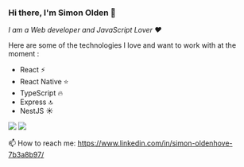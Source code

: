 ### Hi there, I'm Simon Olden 👋 

<em>I am a Web developer and JavaScript Lover ❤️</em>
  
Here are some of the technologies I love and want to work with at the moment :
- React ⚡
- React Native :star:
- TypeScript :fire: 
- Express :top:
- NestJS :sunny:
 
<img src='https://github-readme-stats.vercel.app/api?username=simsolden&hide=prs,stars&show_icons=true&theme=algolia' />
<img src='https://github-readme-stats.vercel.app/api/top-langs/?username=simsolden&theme=algolia&hide=html,css&layout=compact' />
<br>
  
📫 How to reach me: https://www.linkedin.com/in/simon-oldenhove-7b3a8b97/

  <!--
**simsolden/simsolden** is a ✨ _special_ ✨ repository because its `README.md` (this file) appears on your GitHub profile.

Here are some ideas to get you started:

- 🔭 I’m currently working on ...
- 🌱 I’m currently learning ...
- 👯 I’m looking to collaborate on ...
- 🤔 I’m looking for help with ...
- 💬 Ask me about ...
- 📫 How to reach me: ...
- 😄 Pronouns: ...
- ⚡ Fun fact: ...
-->
